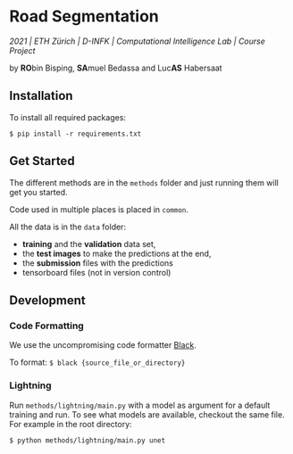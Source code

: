 # Road Segmentation
_2021 | ETH Zürich | D-INFK | Computational Intelligence Lab | Course Project_ 

by **RO**bin Bisping, **SA**muel Bedassa and Luc**AS** Habersaat


## Installation
To install all required packages:
```
$ pip install -r requirements.txt
```

## Get Started
The different methods are in the `methods` folder and just running them will get you started.

Code used in multiple places is placed in `common`.

All the data is in the `data` folder:
* **training** and the **validation** data set,
* the **test images** to make the predictions at the end,
* the **submission** files with the predictions
* tensorboard files (not in version control)



## Development

### Code Formatting
We use the uncompromising code formatter [Black](https://github.com/psf/black). 

To format: `$ black {source_file_or_directory}`

### Lightning
Run `methods/lightning/main.py` with a model as argument for a default training and run.
To see what models are available, checkout the same file.
For example in the root directory:
```
$ python methods/lightning/main.py unet
```